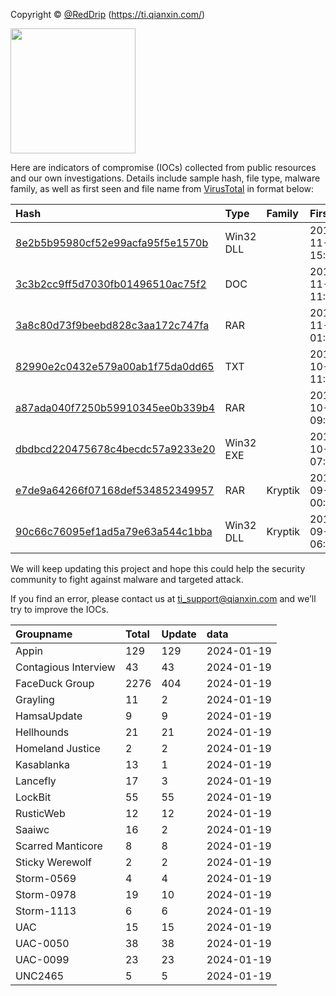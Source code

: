 Copyright © [@RedDrip](https://twitter.com/RedDrip7?s=20) (https://ti.qianxin.com/)
   
<img src="logo.png" width = "200" height = "200">

Here are indicators of compromise (IOCs) collected from public resources and our own investigations. Details include sample hash, file type, malware family, as well as first seen and file name from [VirusTotal](https://www.virustotal.com/) in format below:

|Hash|Type|Family|First_Seen|Name|
|:--|:--|:--|:--|:--|
|[8e2b5b95980cf52e99acfa95f5e1570b](https://www.virustotal.com/gui/file/8e2b5b95980cf52e99acfa95f5e1570b)|Win32 DLL||2019-11-11 15:22:00|C:\Users\<USER>\AppData\Local\Temp\~$doc-ad9b812a-88b2-454c-989f-7bb5fe98717e.ole|
|[3c3b2cc9ff5d7030fb01496510ac75f2](https://www.virustotal.com/gui/file/3c3b2cc9ff5d7030fb01496510ac75f2)|DOC||2019-11-11 11:13:02|?-????2019?????????????????.doc|
|[3a8c80d73f9beebd828c3aa172c747fa](https://www.virustotal.com/gui/file/3a8c80d73f9beebd828c3aa172c747fa)|RAR||2019-11-07 01:23:39|Noi dung don cau cuu.rar|
|[82990e2c0432e579a00ab1f75da0dd65](https://www.virustotal.com/gui/file/82990e2c0432e579a00ab1f75da0dd65)|TXT||2019-10-26 11:05:08|lang.ps1|
|[a87ada040f7250b59910345ee0b339b4](https://www.virustotal.com/gui/file/a87ada040f7250b59910345ee0b339b4)|RAR||2019-10-23 09:20:16|Thu moi.rar|
|[dbdbcd220475678c4becdc57a9233e20](https://www.virustotal.com/gui/file/dbdbcd220475678c4becdc57a9233e20)|Win32 EXE||2019-10-18 07:28:19|AcroRd32.exe|
|[e7de9a64266f07168def534852349957](https://www.virustotal.com/gui/file/e7de9a64266f07168def534852349957)|RAR|Kryptik|2019-09-16 00:18:57|Don khieu nai.rar|
|[90c66c76095ef1ad5a79e63a544c1bba](https://www.virustotal.com/gui/file/90c66c76095ef1ad5a79e63a544c1bba)|Win32 DLL|Kryptik|2019-09-13 06:02:21|123456|

We will keep updating this project and hope this could help the security community to fight against malware and targeted attack.  
    

If you find an error, please contact us at ti_support@qianxin.com and we’ll try to improve the IOCs.



 

|Groupname|Total|Update|data|  
|:--|:--|:--|:--|  
|Appin|129|129|2024-01-19|  
|Contagious Interview|43|43|2024-01-19|  
|FaceDuck Group|2276|404|2024-01-19|  
|Grayling|11|2|2024-01-19|  
|HamsaUpdate|9|9|2024-01-19|  
|Hellhounds|21|21|2024-01-19|  
|Homeland Justice|2|2|2024-01-19|  
|Kasablanka|13|1|2024-01-19|  
|Lancefly|17|3|2024-01-19|  
|LockBit|55|55|2024-01-19|  
|RusticWeb|12|12|2024-01-19|  
|Saaiwc|16|2|2024-01-19|  
|Scarred Manticore|8|8|2024-01-19|  
|Sticky Werewolf|2|2|2024-01-19|  
|Storm-0569|4|4|2024-01-19|  
|Storm-0978|19|10|2024-01-19|  
|Storm-1113|6|6|2024-01-19|  
|UAC|15|15|2024-01-19|  
|UAC-0050|38|38|2024-01-19|  
|UAC-0099|23|23|2024-01-19|  
|UNC2465|5|5|2024-01-19|  
